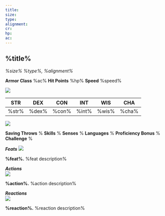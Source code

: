 ```yaml
---
title: 
size: 
type: 
alignment: 
cr: 
hp: 
ac:
---
```

## %title%
*%size% %type%, %alignment%*

**Armor Class** %ac% 
**Hit Points** %hp%
**Speed** %speed%

![](https://www.dndbeyond.com/file-attachments/0/579/stat-block-header-bar.svg)

| STR   | DEX   | CON   | INT   | WIS   | CHA   |
| ----- | ----- | ----- | ----- | ----- | ----- |
| %str% | %dex% | %con% | %int% | %wis% | %cha% |

![](https://www.dndbeyond.com/file-attachments/0/579/stat-block-header-bar.svg)

**Saving Throws** %
**Skills** %
**Senses** %
**Languages** %
**Proficiency Bonus** %
**Challenge** %

***Feats***
![](https://www.dndbeyond.com/file-attachments/0/579/stat-block-header-bar.svg)

**%feat%.** %feat description%

***Actions***  
![](https://www.dndbeyond.com/file-attachments/0/579/stat-block-header-bar.svg)

**%action%.** %action description%

_**Reactions**_  
![](https://www.dndbeyond.com/file-attachments/0/579/stat-block-header-bar.svg)

**%reaction%.** %reaction description%